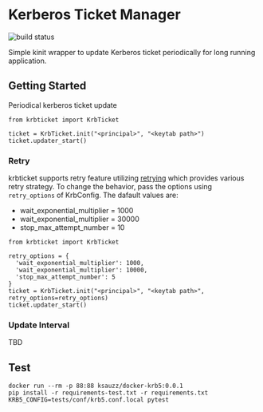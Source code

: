 # Kerberos Ticket Manager

![build status](https://github.com/ksauzz/krbticket/workflows/test/badge.svg)

Simple kinit wrapper to update Kerberos ticket periodically for long running application.

## Getting Started

Periodical kerberos ticket update

```
from krbticket import KrbTicket

ticket = KrbTicket.init("<principal>", "<keytab path>")
ticket.updater_start()
```

### Retry

krbticket supports retry feature utilizing [retrying](https://github.com/rholder/retrying) which provides various retry strategy. To change the behavior, pass the options using `retry_options` of KrbConfig. The dafault values are:

- wait_exponential_multiplier = 1000
- wait_exponential_multiplier = 30000
- stop_max_attempt_number = 10

```
from krbticket import KrbTicket

retry_options = {
  'wait_exponential_multiplier': 1000,
  'wait_exponential_multiplier': 10000,
  'stop_max_attempt_number': 5
}
ticket = KrbTicket.init("<principal>", "<keytab path>", retry_options=retry_options)
ticket.updater_start()
```

### Update Interval

TBD

## Test

```
docker run --rm -p 88:88 ksauzz/docker-krb5:0.0.1
pip install -r requirements-test.txt -r requirements.txt
KRB5_CONFIG=tests/conf/krb5.conf.local pytest
```
